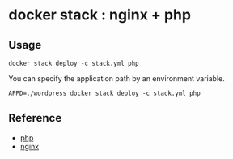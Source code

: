 
# docker stack : nginx + php

## Usage

~~~
docker stack deploy -c stack.yml php
~~~

You can specify the application path by an environment variable.

~~~
APPD=./wordpress docker stack deploy -c stack.yml php
~~~

## Reference
+ [php](https://hub.docker.com/_/php/)
+ [nginx](https://hub.docker.com/_/nginx/)
